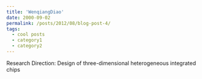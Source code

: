 ```yaml
---
title: 'WenqiangDiao'
date: 2000-09-02
permalink: /posts/2012/08/blog-post-4/
tags:
  - cool posts
  - category1
  - category2
---
```


Research Direction: Design of three-dimensional heterogeneous integrated chips
